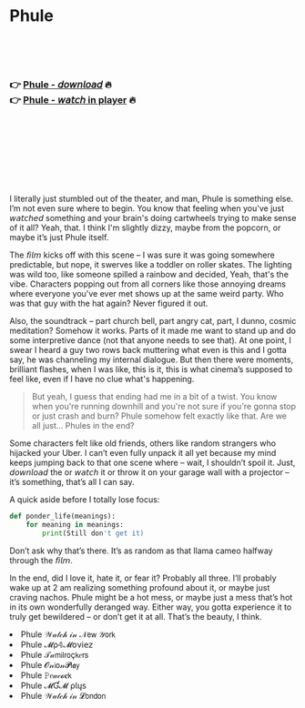 <h1>Phule</h1>

<br><br><br>

<h3>👉 <a href="https://Scotts-coplungdyther1988.github.io/lhhhuemduc/">Phule - 𝘥𝘰𝘸𝘯𝘭𝘰𝘢𝘥</a> 🔥<br>
👉 <a href="https://Scotts-coplungdyther1988.github.io/lhhhuemduc/">Phule - 𝘸𝘢𝘵𝘤𝘩 in player</a> 🔥
</h3>



<br><br><br><br><br><br><br>


I literally just stumbled out of the theater, and man, Phule is something else. I’m not even sure where to begin. You know that feeling when you've just 𝘸𝘢𝘵𝘤𝘩𝘦𝘥 something and your brain's doing cartwheels trying to make sense of it all? Yeah, that. I think I'm slightly dizzy, maybe from the popcorn, or maybe it’s just Phule itself.

The 𝘧𝘪𝘭𝘮 kicks off with this scene – I was sure it was going somewhere predictable, but nope, it swerves like a toddler on roller skates. The lighting was wild too, like someone spilled a rainbow and decided, Yeah, that's the vibe. Characters popping out from all corners like those annoying dreams where everyone you've ever met shows up at the same weird party. Who was that guy with the hat again? Never figured it out.

Also, the soundtrack – part church bell, part angry cat, part, I dunno, cosmic meditation? Somehow it works. Parts of it made me want to stand up and do some interpretive dance (not that anyone needs to see that). At one point, I swear I heard a guy two rows back muttering what even is this and I gotta say, he was channeling my internal dialogue. But then there were moments, brilliant flashes, when I was like, this is it, this is what cinema’s supposed to feel like, even if I have no clue what's happening.

> But yeah, I guess that ending had me in a bit of a twist. You know when you're running downhill and you're not sure if you're gonna stop or just crash and burn? Phule somehow felt exactly like that. Are we all just... Phules in the end?

Some characters felt like old friends, others like random strangers who hijacked your Uber. I can’t even fully unpack it all yet because my mind keeps jumping back to that one scene where – wait, I shouldn’t spoil it. Just, 𝘥𝘰𝘸𝘯𝘭𝘰𝘢𝘥 the   or 𝘸𝘢𝘵𝘤𝘩 it or throw it on your garage wall with a projector – it’s something, that’s all I can say.

A quick aside before I totally lose focus:

```python
def ponder_life(meanings):
    for meaning in meanings:
        print(Still don't get it)
```

Don’t ask why that’s there. It’s as random as that llama cameo halfway through the 𝘧𝘪𝘭𝘮.

In the end, did I love it, hate it, or fear it? Probably all three. I’ll probably wake up at 2 am realizing something profound about it, or maybe just craving nachos. Phule might be a hot mess, or maybe just a mess that’s hot in its own wonderfully deranged way. Either way, you gotta experience it to truly get bewildered – or don’t get it at all. That’s the beauty, I think.

<li>Phule 𝒲𝒶𝓉𝒸𝒽 𝒾𝓃 𝒩𝖾𝗐 𝒴𝗈𝗋𝗄</li>
<li>Phule 𝓜ρ𝟜𝓜𝗈ν𝗂𝖾𝗓</li>
<li>Phule 𝒯𝒶𝗆𝗂𝗅𝗋𝗈ç𝗄𝑒𝗋𝗌</li>
<li>Phule 𝓞𝓃𝗂𝗈𝓃𝓟𝗅𝖆𝗒</li>
<li>Phule 𝙿𝑒𝒶𝒸𝓸𝐜𝗄</li>
<li>Phule 𝓜Ɠ𝓜 ρ𝗅ų𝗌</li>
<li>Phule 𝒲𝒶𝓉𝒸𝒽 𝒾𝓃 𝓛𝗈𝗇𝖽𝗈𝗇</li>
